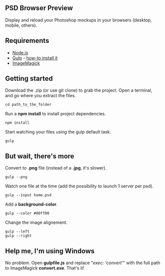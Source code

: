## PSD Browser Preview

Display and reload your Photoshop mockups in your browsers (desktop, mobile, others).

## Requirements

- [Node.js](http://nodejs.org/)
- [Gulp](http://gulpjs.com/) - [how-to install it](https://github.com/gulpjs/gulp/blob/master/docs/getting-started.md)
- [ImageMagick](http://www.imagemagick.org/)

## Getting started

Download the .zip (or use git clone) to grab the project. Open a terminal, and go where you extract the files.

```
cd path_to_the_folder
```

Run a **npm install** to install project dependencies.

```
npm install
```

Start watching your files using the gulp default task.

```
gulp
```

## But wait, there's more

Convert to **.png** file (instead of a **.jpg**, it's slower).

```
gulp --png
```

Watch one file at the time (add the possibility to launch 1 server per psd).

```
gulp --input home.psd
```

Add a **background-color**.

```
gulp --color #00ff00
```

Change the image alignement.

```
gulp --left
gulp --right
```

## Help me, I'm using Windows

No problem. Open **gulpfile.js** and replace "*exec: 'convert'*" with the full path to ImageMagick **convert.exe**. That's it!
